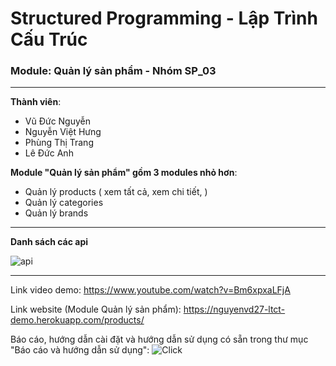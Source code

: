 # Structured Programming - Lập Trình Cấu Trúc
### Module: Quản lý sản phẩm - Nhóm SP_03
---
**Thành viên**:
  - Vũ Đức Nguyễn
  - Nguyễn Việt Hưng
  - Phùng Thị Trang
  - Lê Đức Anh
 
**Module "Quản lý sản phẩm" gồm 3 modules nhỏ hơn**:
  - Quản lý products ( xem tất cả, xem chi tiết, )
  - Quản lý categories
  - Quản lý brands
---
**Danh sách các api**

![api](https://nguyenvd27-ltct-demo.herokuapp.com/images/api.png)

---
Link video demo: https://www.youtube.com/watch?v=Bm6xpxaLFjA

Link website (Module Quản lý sản phẩm): https://nguyenvd27-ltct-demo.herokuapp.com/products/

Báo cáo, hướng dẫn cài đặt và hướng dẫn sử dụng có sẵn trong thư mục "Báo cáo và hướng dẫn sử dụng": ![Click](https://github.com/nguyenvd27/structured_programming/tree/master/B%C3%A1o%20c%C3%A1o%207%20tu%E1%BA%A7n%20%2B%20H%C6%B0%E1%BB%9Bng%20d%E1%BA%ABn%20s%E1%BB%AD%20d%E1%BB%A5ng%20v%C3%A0%20c%C3%A0i%20%C4%91%E1%BA%B7t)
